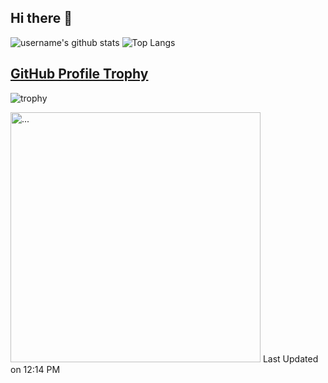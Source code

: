 ## Hi there 👋

<!--
Credits:
Very cool Cat, Mr. Kojira-san,
### ᓭᘣᗢ にゃーん
I really loved your profile, so I decided to reuse it.
Thank you for the great example and several tool suggestions

I also see unlimited potential in Nostr, and I'm excited to be a part of the community
--> 

![[username]'s github stats](https://github-readme-stats.vercel.app/api?username=[username]&show_icons=true&line_height=24&custom_title=[username]'s%20GitHub%20Stats)
![Top Langs](https://github-readme-stats.vercel.app/api/top-langs/?username=[username]&layout=compact&langs_count=8)

## [GitHub Profile Trophy](https://github.com/ryo-ma/github-profile-trophy)
![trophy](https://github-profile-trophy.vercel.app/?username=[username]&theme=onedark)

<!--START_SECTION:lapras-card-->
<p ><a href="https://lapras.com/public/[username]" target="_blank" rel="noopener noreferrer"><img alt="..." src="https://lapras-card-generator.vercel.app/api/svg?l=en" width="400" ></a>  
Last Updated on 12:14 PM</p>
<!--END_SECTION:lapras-card-->

<!--
// maybe later ... ## 過去の活動

**[username]/[username]** is a ✨ _special_ ✨ repository because its `README.md` (this file) appears on your GitHub profile.

Here are some ideas to get you started:

- 🔭 I’m currently working on ...
- 🌱 I’m currently learning ...
- 👯 I’m looking to collaborate on ...
- 🤔 I’m looking for help with ...
- 💬 Ask me about ...
- 📫 How to reach me: ...
- 😄 Pronouns: ...
- ⚡ Fun fact: ...
-->

[username]: mathieujobin
